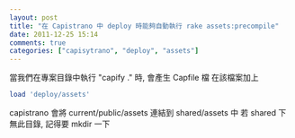 ```yaml
---
layout: post
title: "在 Capistrano 中 deploy 時能夠自動執行 rake assets:precompile"
date: 2011-12-25 15:14
comments: true
categories: ["capisytrano", "deploy", "assets"] 
---
```


當我們在專案目錄中執行 "capify ." 時, 會產生 Capfile 檔
在該檔案加上

```ruby Capfile
load 'deploy/assets'
```
<!-- more -->

capistrano 會將 current/public/assets 連結到 shared/assets 中
若 shared 下無此目錄, 記得要 mkdir 一下
